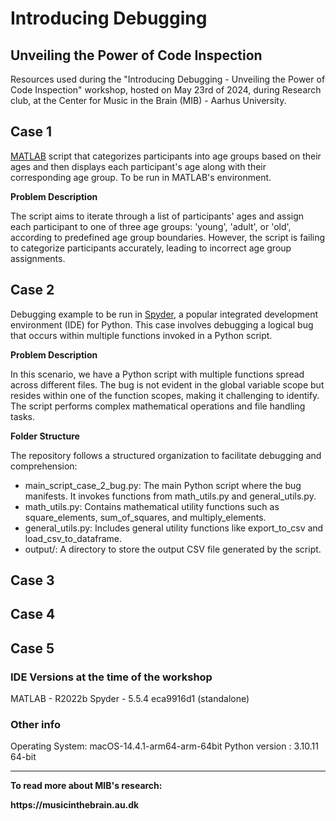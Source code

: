 # Introducing Debugging 
## Unveiling the Power of Code Inspection
Resources used during the "Introducing Debugging - Unveiling the Power of Code Inspection" workshop, hosted on May 23rd of 2024, during Research club, at the Center for Music in the Brain (MIB) - Aarhus University.

## Case 1
[MATLAB](https://se.mathworks.com/products/matlab.html) script that categorizes participants into age groups based on their ages and then displays each participant's age along with their corresponding age group. To be run in MATLAB's environment. 

<b>Problem Description</b>

The script aims to iterate through a list of participants' ages and assign each participant to one of three age groups: 'young', 'adult', or 'old', according to predefined age group boundaries. However, the script is failing to categorize participants accurately, leading to incorrect age group assignments.


## Case 2
Debugging example to be run in [Spyder](https://www.spyder-ide.org/), a popular integrated development environment (IDE) for Python. This case involves debugging a logical bug that occurs within multiple functions invoked in a Python script.

<b>Problem Description</b>

In this scenario, we have a Python script with multiple functions spread across different files. The bug is not evident in the global variable scope but resides within one of the function scopes, making it challenging to identify. The script performs complex mathematical operations and file handling tasks.

<b>Folder Structure</b>

The repository follows a structured organization to facilitate debugging and comprehension:

 - main_script_case_2_bug.py: The main Python script where the bug manifests. It invokes functions from math_utils.py and general_utils.py.
 - math_utils.py: Contains mathematical utility functions such as square_elements, sum_of_squares, and multiply_elements.
 - general_utils.py: Includes general utility functions like export_to_csv and load_csv_to_dataframe.
 - output/: A directory to store the output CSV file generated by the script.

## Case 3


## Case 4

## Case 5


### IDE Versions at the time of the workshop
MATLAB - R2022b
Spyder - 5.5.4 eca9916d1 (standalone)

### Other info
Operating System: macOS-14.4.1-arm64-arm-64bit
Python version  : 3.10.11 64-bit


---------
<b>To read more about MIB's research:<b>
<p>https://musicinthebrain.au.dk</p>


